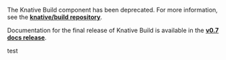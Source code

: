 
The Knative Build component has been deprecated. For more information,
see the [**knative/build repository**](https://github.com/knative/build/blob/master/README.md).

Documentation for the final release of Knative Build is available in the
[**v0.7 docs release**](../v0.7-docs/build/).

test
